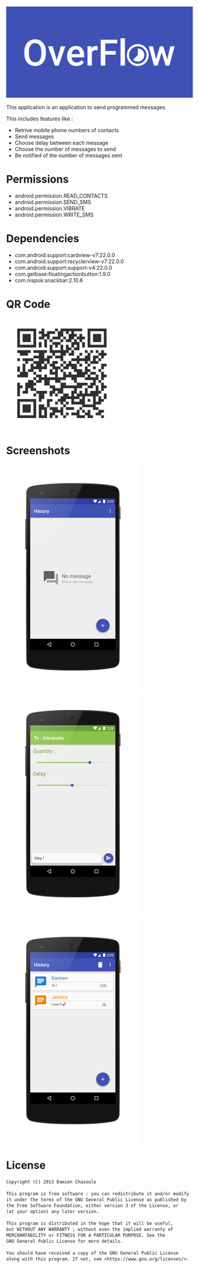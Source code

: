 ![Image](https://raw.githubusercontent.com/DmnChzl/OverFlow/master/dev/images/overflow.png)

This application is an application to send programmed messages.

This includes features like :
- Retrive mobile phone numbers of contacts
- Send messages
- Choose delay between each message
- Choose the number of messages to send
- Be notified of the number of messages sent

# Permissions

- android.permission.READ_CONTACTS
- android.permission.SEND_SMS
- android.permission.VIBRATE
- android.permission.WRITE_SMS

# Dependencies

- com.android.support:cardview-v7:22.0.0
- com.android.support:recyclerview-v7:22.0.0
- com.android.support:support-v4:22.0.0
- com.getbase:floatingactionbutton:1.9.0
- com.nispok:snackbar:2.10.6

# QR Code

<a href="https://play.google.com/store/apps/details?id=com.doomy.overflow">
  <img alt="QR Code"
       src="https://raw.githubusercontent.com/DmnChzl/OverFlow/master/dev/images/qrcode.png" />
</a>

# Screenshots

![Image](https://raw.githubusercontent.com/DmnChzl/OverFlow/master/dev/screenshots/hammerhead_1_small.png)
![Image](https://raw.githubusercontent.com/DmnChzl/OverFlow/master/dev/screenshots/hammerhead_2_small.png)
![Image](https://raw.githubusercontent.com/DmnChzl/OverFlow/master/dev/screenshots/hammerhead_3_small.png)

# License

    Copyright (C) 2013 Damien Chazoule

    This program is free software : you can redistribute it and/or modify
    it under the terms of the GNU General Public License as published by
    the Free Software Foundation, either version 3 of the License, or
    (at your option) any later version.

    This program is distributed in the hope that it will be useful,
    but WITHOUT ANY WARRANTY ; without even the implied warranty of
    MERCHANTABILITY or FITNESS FOR A PARTICULAR PURPOSE. See the
    GNU General Public License for more details.

    You should have received a copy of the GNU General Public License
    along with this program. If not, see <https://www.gnu.org/licenses/>.
